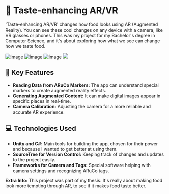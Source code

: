 # 🍲 Taste-enhancing AR/VR

'Taste-enhancing AR/VR' changes how food looks using AR (Augmented Reality). You can see these cool changes on any device with a camera, like VR glasses or phones. This was my project for my Bachelor's degree in Computer Science, and it's about exploring how what we see can change how we taste food.

![image](https://github.com/user-attachments/assets/3cc73466-4006-4f04-bc2d-2b0f17bf3ba4)
![image](https://github.com/user-attachments/assets/d79b9bb5-0252-4514-9528-9cf183e48277)
![image](https://github.com/user-attachments/assets/7f3ce31c-cf73-4fe8-abd3-afd26ff596d4)
![](ar1.gif)




## 🌟 Key Features

- **Reading Data from ARuCo Markers:** The app can understand special markers to create augmented reality effects.
- **Generating Augmented Content:** It can make digital images appear in specific places in real-time.
- **Camera Calibration:** Adjusting the camera for a more reliable and accurate AR experience.

## 💻 Technologies Used

- **Unity and C#:** Main tools for building the app, chosen for their power and because I wanted to get better at using them.
- **SourceTree for Version Control:** Keeping track of changes and updates to the project easily.
- **Frameworks for Camera and Tags:** Special software helping with camera settings and recognizing ARuCo tags.

**Extra Info:** This project was part of my thesis. It's really about making food look more tempting through AR, to see if it makes food taste better.
